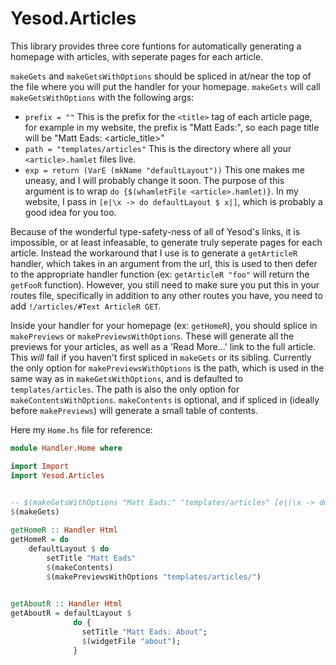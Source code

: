 # Yesod.Articles

This library provides three core funtions for automatically generating
a homepage with articles, with seperate pages for each article.

`makeGets` and `makeGetsWithOptions` should be spliced in at/near the top 
of the file where you will put the handler for your homepage. 
`makeGets` will call `makeGetsWithOptions` with the following args:
  * `prefix = ""` This is the prefix for the `<title>` tag of each article page,
    for example in my website, the prefix is "Matt Eads:", so each page title
    will be "Matt Eads: <article_title>"
  * `path = "templates/articles"` This is the directory where all your 
    `<article>.hamlet` files live.
  * `exp = return (VarE (mkName "defaultLayout"))` This one makes me uneasy, and
    I will probably change it soon. The purpose of this argument is to wrap 
    `do {$(whamletFile <article>.hamlet)}`. In my website, I pass in 
    `[e|\x -> do defaultLayout $ x|]`, which is probably a good idea for you too.

Because of the wonderful type-safety-ness of all of Yesod's links, it is impossible,
or at least infeasable, to generate truly seperate pages for each article. 
Instead the workaround that I use is to generate a `getArticleR` handler, which
takes in an argument from the url, this is used to then defer to the appropriate
handler function (ex: `getArticleR "foo"` will return the `getFooR` function).
However, you still need to make sure you put this in your routes file, 
specifically in addition to any other routes you have, you need to add
`!/articles/#Text ArticleR GET`.
    
Inside your handler for your homepage (ex: `getHomeR`), you should
splice in `makePreviews` or `makePreviewsWithOptions`. These will generate all 
the previews for your articles, as well as a 'Read More...' link to the full article.
This _will_ fail if you haven't first spliced in `makeGets` or its sibling.
Currently the only option for `makePreviewsWithOptions` is the path, which is used
in the same way as in `makeGetsWithOptions`, and is defaulted to `templates/articles`.
The path is also the only option for `makeContentsWithOptions`. `makeContents` is optional,
and if spliced in (ideally before `makePreviews`) will generate a small table of contents.

Here my `Home.hs` file for reference:

```haskell
module Handler.Home where

import Import
import Yesod.Articles

  
-- $(makeGetsWithOptions "Matt Eads:" "templates/articles" [e|(\x -> do defaultLayout $ x)|])
$(makeGets)

getHomeR :: Handler Html
getHomeR = do
    defaultLayout $ do
        setTitle "Matt Eads"
        $(makeContents)
        $(makePreviewsWithOptions "templates/articles/")
        

getAboutR :: Handler Html
getAboutR = defaultLayout $
              do {
                setTitle "Matt Eads: About";
                $(widgetFile "about");
              }
```

